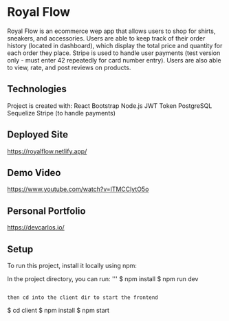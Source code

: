 # Royal Flow 
Royal Flow is an ecommerce wep app that allows users to shop for shirts, sneakers, and accessories. Users are able to keep track of their order history (located in dashboard), which display the total price and quantity for each order they place. Stripe is used to handle user payments (test version only - must enter 42 repeatedly for card number entry). Users are also able to view, rate, and post reviews on products.

## Technologies
Project is created with:
React
Bootstrap
Node.js
JWT Token
PostgreSQL
Sequelize
Stripe (to handle payments)

## Deployed Site
https://royalflow.netlify.app/


## Demo Video
https://www.youtube.com/watch?v=lTMCClytO5o

## Personal Portfolio 
https://devcarlos.io/

## Setup
To run this project, install it locally using npm:

In the project directory, you can run:
'''
$ npm install
$ npm run dev
```

then cd into the client dir to start the frontend

```
$ cd client
$ npm install
$ npm start
```
